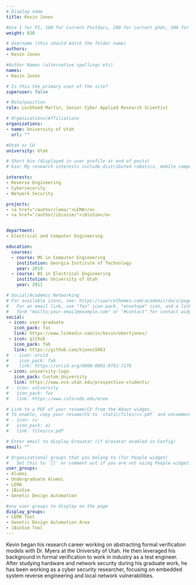 ```yaml
---
# Display name
title: Kevin Jones

#Use 1 for PI, 100 for Current Postdocs, 200 for current phds, 300 for current masters, 400 for current undergrads, 800 for alum postdocs, 810 for alum phds, 820 for alum masters, and 830 for alum undergrads, 900 for tools, 1000 for projects
weight: 830

# Username (this should match the folder name)
authors:
- Kevin Jones

#Author Names (alternative spellings etc)
names:
- Kevin Jones

# Is this the primary user of the site?
superuser: false

# Role/position
role: Lockheed Martin, Senior Cyber Applied Research Scientist

# Organizations/Affiliations
organizations:
- name: University of Utah
  url: ""

#Utah or CU
university: Utah

# Short bio (displayed in user profile at end of posts)
# bio: My research interests include distributed robotics, mobile computing and programmable matter.

interests:
- Reverse Engineering
- Cybersecurity
- Network Security

projects:
- <a href="/author/lema/">LEMA</a>
- <a href="/author/ibiosim/">iBioSim</a>


department:
- Electrical and Computer Engineering

education:
  courses:
  - course: MS in Computer Engineering
    institution: Georgia Institute of Technology
    year: 2019
  - course: BS in Electrical Engineering
    institution: University of Utah
    year: 2011

# Social/Academic Networking
# For available icons, see: https://sourcethemes.com/academic/docs/page-builder/#icons
#   For an email link, use "fas" icon pack, "envelope" icon, and a link in the
#   form "mailto:your-email@example.com" or "#contact" for contact widget.
social:
 - icon: user-graduate
   icon_pack: fas
   link: https://www.linkedin.com/in/kevinrobertjones/
 - icon: github
   icon_pack: fab
   link: https://github.com/kjones5863
#  - icon: orcid
#    icon_pack: fab
#    link: https://orcid.org/0000-0001-8781-7176
 - icon: university-logo
   icon_pack: Custom_University
   link: https://www.ece.utah.edu/prospective-students/
# - icon: university
#   icon_pack: fas
#   link: https://www.colorado.edu/ecee

# Link to a PDF of your resume/CV from the About widget.
# To enable, copy your resume/CV to `static/files/cv.pdf` and uncomment the lines below.
# - icon: cv
#   icon_pack: ai
#   link: files/cv.pdf

# Enter email to display Gravatar (if Gravatar enabled in Config)
email: ""

# Organizational groups that you belong to (for People widget)
#   Set this to `[]` or comment out if you are not using People widget.
user_groups:
- Alumni
- Undergraduate Alumni
- LEMA
- iBioSim
- Genetic Design Automation

#any user groups to display on the page
display_groups:
- LEMA Tool
- Genetic Design Automation Area
- iBioSim Tool
---
```


Kevin began his research career working on abstracting formal verification models with Dr. Myers at the University of Utah. He then leveraged his background in formal verification to work in industry as a test engineer. After studying hardware and network security during his graduate work, he has been working as a cyber security researcher, focusing on embedded system reverse engineering and local network vulnerabilities.